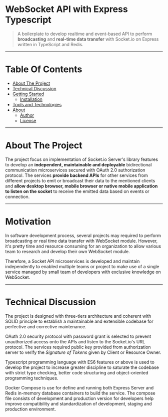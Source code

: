 # WebSocket API with Express Typescript
> A boilerplate to develop realtime and event-based API to perform **broadcasting** and **real-time data transfer** with Socket.io on Express written in TypeScript and Redis. 

***

Table Of Contents 
=================

  * [About The Project](#about-the-project)
  * [Technical Discussion](#technical-discussion)
  * [Getting Started](#getting-started)
    * [Installation](#installation)
  * [Tools and Technologies](#tool-and-technologies)
  * [About](#about)
    * [Author](#author)
    * [License](#license)

***

About The Project
=================
The project focus on implementation of Socket.io Server's library features to develop an **independent, maintainable and deployable** bidirectional communication microservices secured with OAuth 2.0 authorization protocol. The services **provide backend APIs** for other services from different projects to emit or broadcast their data to the mentioned clients and **allow desktop browser, mobile browser or native mobile application to listen on the socket** to receive the emitted data based on events or connection. 

*** 

Motivation
==========
In software development process, several projects may required to perform broadcasting or real time data transfer with WebSocket module. However, it's pretty time and resource consuming for an organization to allow various team to research and develop their own WebSocket module. 

Therefore, a Socket API microservices is developed and maintain independently to enabled multiple teams or project to make use of a single service managed by small team of developers with exclusive knowledge on WebSocket. 

*** 

Technical Discussion
====================

The project is designed with three-tiers architecture and coherent with SOLID principle to establish a maintainable and extensible codebase for perfective and corrective maintenance.

OAuth 2.0 security protocol with password grant is selected to prevent unauthorized access onto the APIs and listen to the Socket.io's URL protocol. The services required public key provided from authorization server to verify the *Signature of Tokens* given by Client or Resource Owner. 

Typescript programming language with ES6 features or above is used to develop the project to increase greater discipline to saturate the codebase with strict type checking, better code structuring and object-oriented programming techniques. 

Docker Compose is use for define and running both Express Server and Redis in-memory database containers to build the service. The compose file consists of development and production version for developers help improve compatibility and standardization of development, staging and production environment.





